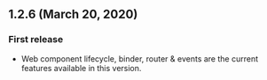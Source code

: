 ## 1.2.6 (March 20, 2020)

### First release

* Web component lifecycle, binder, router & events are the current features available in this version.
